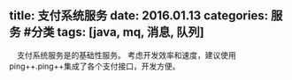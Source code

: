 title: 支付系统服务
date: 2016.01.13
categories: 服务 #分类
tags: [java, mq, 消息, 队列]
---
　支付系统服务是的基础性服务。
考虑开发效率和速度，建议使用ping++.ping++集成了各个支付接口，开发方便。